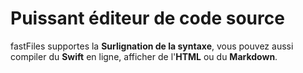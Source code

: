 # Puissant éditeur de code source

fastFiles supportes la **Surlignation de la syntaxe**, vous pouvez aussi compiler du **Swift** en ligne, afficher de l'**HTML** ou du **Markdown**. 
